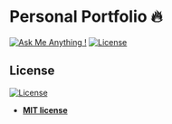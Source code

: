 # Personal Portfolio 🔥

[![Ask Me Anything !](https://img.shields.io/badge/ask%20me-linkedin-1abc9c.svg)](https://www.linkedin.com/in/akindele-michael/)
[![License](http://img.shields.io/:license-mit-blue.svg?style=flat-square)](http://badges.mit-license.org)

## License

[![License](http://img.shields.io/:license-mit-blue.svg?style=flat-square)](http://badges.mit-license.org)

- **[MIT license](http://opensource.org/licenses/mit-license.php)**
